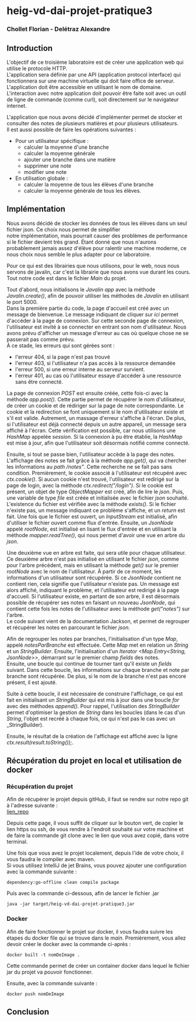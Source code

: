 # heig-vd-dai-projet-pratique3
### Chollet Florian - Delétraz Alexandre

## Introduction
L'objectif de ce troisième laboratoire est de créer une application web qui utilise le protocole HTTP.  
L'application sera définie par une API (application protocol interface) qui fonctionnera sur une machine virtuelle qui 
doit faire office de serveur. L'application doit être accessible en utilisant le nom de domaine.  
L'interaction avec notre application doit pouvoir être faite soit avec un outil de ligne de commande (comme curl), soit 
directement sur le navigateur internet.  
  
L'application que nous avons décidé d'implémenter permet de stocker et consulter des notes de plusieurs matières et pour 
plusieurs utilisateurs.  
Il est aussi possible de faire les opérations suivantes :
- Pour un utilisateur spécifique :
  - calculer la moyenne d'une branche
  - calculer la moyenne générale
  - ajouter une branche dans une matière
  - supprimer une note
  - modifier une note
- En utilisation globale :
  - calculer la moyenne de tous les élèves d'une branche
  - calculer la moyenne générale de tous les élèves.

## Implémentation
Nous avons décidé de stocker les données de tous les élèves dans un seul fichier json. Ce choix nous permet de simplifier  
notre implémentation, mais pourrait causer des problèmes de performance si le fichier devient très grand. Étant donné 
que nous n'aurons probablement jamais assez d'élève pour ralentir une machine moderne, ce nous choix nous semble le plus 
adapter pour ce laboratoire.  
  
Pour ce qui est des librairies que nous utilisons, pour le web, nous nous servons de javalin, car c'est la librairie que 
nous avons vue durant les cours. 
Tout notre code est dans le fichier _Main_ du projet.  
  

Tout d'abord, nous initialisons le _Javalin app_ avec la méthode _Javalin.create()_, afin de pouvoir utiliser les 
méthodes de _Javalin_ en utilisant le port 5000.  
Dans la première partie du code, la page d'accueil est créé avec un message de bienvenue. Le message indiquant de cliquer 
sur _ici_ permet d'accéder à la page de connexion.
Sur cette seconde page de connexion, l'utilisateur est invité à se connecter en entrant son nom d'utilisateur. 
Nous avons prévu d'afficher un message d'erreur au cas où quelque chose ne se passerait pas comme prévu.  
À ce stade, les erreurs qui sont gérées sont :  
- l'erreur 404, si la page n'est pas trouvé
- l'erreur 403, si l'utilisateur n'a pas accès à la ressource demandée
- l'erreur 500, si une erreur interne au serveur survient.  
- l'erreur 401, au cas où l'utilisateur essaye d'accéder à une ressource sans être connecté.
  
La page de connexion _POST_ est ensuite créée, cette fois-ci avec la méthode _app.post()_. Cette partie permet de récupérer
le nom d'utilisateur, de créer un cookie et de rédiriger sur la page de note correspondante. Le cookie et la redirection 
se font uniquement si le nom d'utilisateur existe et s'il est valide. Autrement, un massage d'erreur s'affiche à l'écran. 
De plus, si l'utilisateur est déjà connecté depuis un autre appareil, un message sera affiché à l'écran. Cette vérification 
est possible, car nous utilisons une _HashMap_ appelée _session_. Si la connexion à pu être établie, la _HashMap_ est mise 
à jour, afin que l'utilisateur soit désormais notifié comme connecté.
  
Ensuite, si tout se passe bien, l'utilisateur accède à la page des notes.  
L'affichage des notes se fait grâce à la méthode _app.get()_, qui va chercher les informations au _path_ _/notes"_. 
Cette recherche ne se fait pas sans condition. Premièrement, le cookie associé à l'utilisateur est récupéré avec 
_ctx.cookie()_. Si aucun cookie n'est trouvé, l'utilisateur est redirigé sur la page de login, avec la méthode 
_ctx.redirect("/login")_. Si le cookie est présent, un objet de type _ObjectMapper_ est créé, afin de lire le _json_. 
Puis, une variable de type _file_ est créée et initialisée avec le fichier _json_ souhaité. L'existence du fichier est 
vérifiée avec la méthode _exists()_. Si le fichier n'existe pas, un message indiquant ce problème s'affiche, et un 
_return_ est fait.
Une fois que le fichier est ouvert, un _InputStream_ est initialisé, afin d'utiliser le fichier ouvert comme flux 
d'entrée. Ensuite, un _JsonNode_ appelé _rootNode_, est initialisé en lisant le flux d'entrée et en utilisant la méthode
_mapper.readTree()_, qui nous permet d'avoir une vue en arbre du _json_.  

Une deuxième vue en arbre est faite, qui sera utile pour chaque utilisateur. Ce deuxième arbre n'est pas initialisé en 
utilisant le fichier _json_, comme pour l'arbre précédent, mais en utilisant la méthode _get()_ sur le premier _rootNode_ 
avec le nom de l'utilisateur. À partir de ce moment, les informations d'un utilisateur sont récupérée. Si ce _JsonNode_ 
contient ne contient rien, cela signifie que l'utilisateur n'existe pas. Un message est alors affiché, indiquant le 
problème, et l'utilisateur est redirigé à la page d'accueil. Si l'utilisateur existe, en partant de son arbre, il est 
désormais possible de récupérer ses notes en faisant un nouveau _JsonNode_, qui contient cette fois les notes de 
l'utilisateur avec la méthode _get("notes")_ sur l'arbre.  
Le code suivant vient de la documentation Jackson, et permet de regrouper et récupérer les notes en parcourant le 
fichier _json_.  

Afin de regrouper les notes par branches, l'initialisation d'un type _Map_, appelé _notesParBranche_ est effectuée. 
Cette _Map_ met en relation un _String_ et un _StringBuilder_. Ensuite, l'initialisation d'un 
_Iterator <Map.Entry<String, JsonNode>>_, démarrant sur le premier champ _fields_ des notes.  
Ensuite, une boucle qui continue de tourner tant qu'il existe un _fields_ suivant. Dans cette boucle, les informations 
sur chaque branche et note par branche sont récupérée. De plus, si le nom de la branche n'est pas encore présent, il est 
ajouté.  

Suite à cette boucle, il est nécessaire de construire l'affichage, ce qui est fait en initialisant un _StringBuilder_ 
qui est mis à jour dans une boucle _for_ avec des méthodes _append()_. Pour rappel, l'utilisation des _StringBuilder_ 
permet d'optimiser la gestion de _String_ dans les boucles (dans le cas d'un _String_, l'objet est recréé à chaque fois, 
ce qui n'est pas le cas avec un _StringBuilder).  
  
Ensuite, le résultat de la création de l'affichage est affiché avec la ligne _ctx.result(result.toString());_.

## Récupération du projet en local et utilisation de docker

### Récupération du projet
Afin de récupérer le projet depuis gitHub, il faut se rendre sur notre repo git à l'adresse suivante :  
[lien_repo](https://github.com/luma2010/heig-vd-dai-projet-pratique3)  
  
Depuis cette page, il vous suffit de cliquer sur le bouton vert, de copier le lien https ou ssh, de vous rendre à 
l'endroit souhaité sur votre machine et de faire la commande git clone avec le lien que vous avez copié, dans votre 
terminal.  
  
Une fois que vous avez le projet localement, depuis l'ide de votre choix, il vous faudra le compiler avec maven.  
Si vous utilisez IntelliJ de jet Brains, vous pouvez ajouter une configuration avec la commande suivante :  

```text
dependency:go-offline clean compile package  
```  
Puis avec la commande ci-dessous, afin de lancer le fichier .jar    
```text
java -jar target/heig-vd-dai-projet-pratique3.jar
```  

### Docker
Afin de faire fonctionner le projet sur docker, il vous faudra suivre les étapes du docker file qui se trouve dans 
le _main_.
Premièrement, vous allez devoir créer le docker avec la commande ci-après :  

```text
docker built -t nomDeImage .
```
Cette commande permet de créer un container docker dans lequel le fichier jar du projet va pouvoir fonctionner.


Ensuite, avec la commande suivante :  

```text
docker push nomDeImage
```


## Conclusion